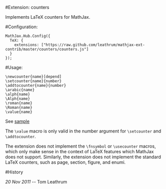 #Extension: counters

Implements LaTeX counters for MathJax.

#Configuration:

    MathJax.Hub.Config({
      TeX: {
        extensions: ["https://raw.github.com/leathrum/mathjax-ext-contrib/master/counters/counters.js"]
      }
    });

#Usage:

    \newcounter{name}[depend]
    \setcounter{name}{number}
    \addtocounter{name}{number}
    \arabic{name}
    \alph{name}
    \Alph{name}
    \roman{name}
    \Roman{name}
    \value{name}

See [sample](http://github.com/leathrum/mathjax-ext-contrib/master/counters/sample.html)

The `\value` macro is only valid in the number argument for `\setcounter` and 
`\addtocounter`.

The extension does not implement the `\fnsymbol` or `\usecounter` macros, which only make sense in the context of LaTeX features which MathJax does not support. Similarly, the extension does not implement the standard LaTeX counters, such as page, section, figure, and enumi.

#History

*20 Nov 2011* -- Tom Leathrum

